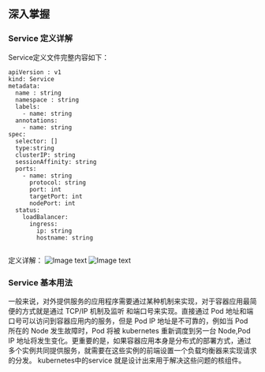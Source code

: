 ## 深入掌握
### Service 定义详解
Service定义文件完整内容如下：
```
apiVersion : v1                
kind: Service                  
metadata:                      
  name : string 
  namespace : string 
  labels: 
    - name: string 
  annotations: 
    - name: string 
spec: 
  selector: []
  type:string
  clusterIP: string
  sessionAffinity: string 
  ports: 
    - name: string 
      protocol: string 
      port: int 
      targetPort: int 
      nodePort: int 
  status: 
    loadBalancer: 
      ingress: 
        ip: string 
        hostname: string
 
```
定义详解：
![Image text](https://raw.githubusercontent.com/huangronaldo/kubernetes/master/res/service%E8%AF%A6%E8%A7%A31.png)
![Image text](https://raw.githubusercontent.com/huangronaldo/kubernetes/master/res/service%E8%AF%A6%E8%A7%A32.png)

### Service 基本用法
一般来说，对外提供服务的应用程序需要通过某种机制来实现，对于容器应用最简便的方式就是通过 TCP/IP 机制及监听 和端口号来实现。直接通过 Pod 地址和端口号可以访问到容器应用内的服务，但是 Pod IP 地址是不可靠的，例如当 Pod 所在的 Node 发生故障时，Pod 将被 kubernetes 重新调度到另一台 Node,Pod IP 地址将发生变化。更重要的是，如果容器应用本身是分布式的部署方式，通过多个实例共同提供服务，就需要在这些实例的前端设置一个负载均衡器来实现请求的分发。 kubernetes中的service 就是设计出来用于解决这些问题的核组件。



